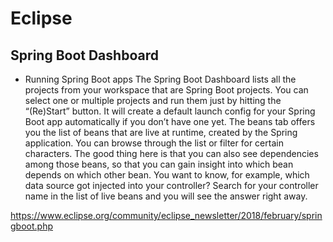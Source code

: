 # Eclipse

## Spring Boot Dashboard

- Running Spring Boot apps
The Spring Boot Dashboard lists all the projects from your workspace that are Spring Boot projects. You can select one or multiple projects and run them just by hitting the “(Re)Start” button. It will create a default launch config for your Spring Boot app automatically if you don’t have one yet.
The beans tab offers you the list of beans that are live at runtime, created by the Spring application. You can browse through the list or filter for certain characters. The good thing here is that you can also see dependencies among those beans, so that you can gain insight into which bean depends on which other bean. You want to know, for example, which data source got injected into your controller? Search for your controller name in the list of live beans and you will see the answer right away.

https://www.eclipse.org/community/eclipse_newsletter/2018/february/springboot.php

